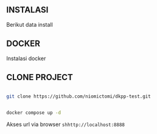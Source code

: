 ## INSTALASI
Berikut data install
## DOCKER

Instalasi docker

## CLONE PROJECT
```sh

git clone https://github.com/niomictomi/dkpp-test.git


docker compose up -d

```


Akses url  via browser
```shhttp://localhost:8888```